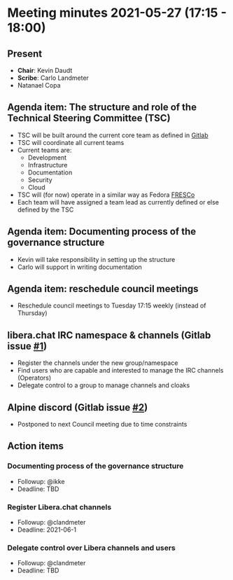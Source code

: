 # Meeting minutes 2021-05-27 (17:15 - 18:00)

## Present

* **Chair**: Kevin Daudt
* **Scribe**: Carlo Landmeter
* Natanael Copa

## Agenda item: The structure and role of the Technical Steering Committee (TSC)

* TSC will be built around the current core team as defined in [Gitlab](https://gitlab.alpinelinux.org/groups/Core/-/group_members)
* TSC will coordinate all current teams
* Current teams are:
  * Development
  * Infrastructure
  * Documentation
  * Security
  * Cloud 
* TSC will (for now) operate in a similar way as Fedora [FRESCo](https://docs.fedoraproject.org/en-US/fesco/#_common_tasks_and_responsibilities)
* Each team will have assigned a team lead as currently defined or else defined by the TSC

## Agenda item: Documenting process of the governance structure

* Kevin will take responsibility in setting up the structure
* Carlo will support in writing documentation

## Agenda item: reschedule council meetings

* Reschedule council meetings to Tuesday 17:15 weekly (instead of Thursday) 

## libera.chat IRC namespace & channels (Gitlab issue [#1](https://gitlab.alpinelinux.org/alpine/council/-/issues/1))

* Register the channels under the new group/namespace
* Find users who are capable and interested to manage the IRC channels (Operators)
* Delegate control to a group to manage channels and cloaks

## Alpine discord (Gitlab issue [#2](https://gitlab.alpinelinux.org/alpine/council/-/issues/2))

* Postponed to next Council meeting due to time constraints

## Action items

### Documenting process of the governance structure

* Followup: @ikke
* Deadline: TBD

### Register Libera.chat channels

* Followup: @clandmeter
* Deadline: 2021-06-1

### Delegate control over Libera channels and users

* Followup: @clandmeter
* Deadline: TBD

